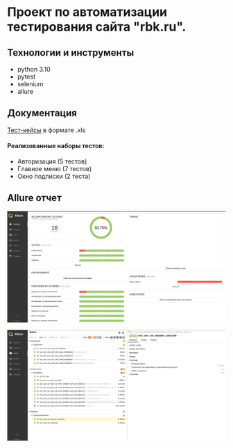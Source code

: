 # Проект по автоматизации тестирования сайта "rbk.ru".
## Технологии и инструменты
- python 3.10 
- pytest 
- selenium
- allure 

## Документация
[Тест-кейсы](https://github.com/Pavel-Py/rbk_auto_tests/blob/master/rbk_test_cases.xls "Тест-кейсы") в формате .xls

#### Реализованные наборы тестов:
- Авторизация (5 тестов)
- Главное меню (7 тестов)
- Окно подписки (2 теста)

## Allure отчет
![Overview](https://github.com/Pavel-Py/rbk_auto_tests/blob/update_readme/images/report1.jpg "")

![suites](https://github.com/Pavel-Py/rbk_auto_tests/blob/update_readme/images/report2.jpg "")
 